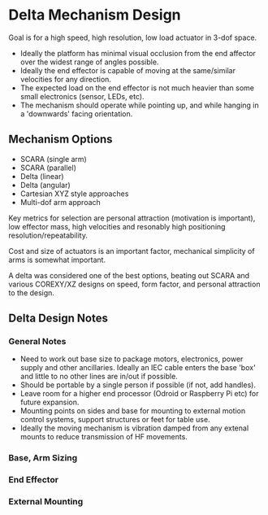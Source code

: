 # Delta Mechanism Design

Goal is for a high speed, high resolution, low load actuator in 3-dof space.

- Ideally the platform has minimal visual occlusion from the end affector over the widest range of angles possible.
- Ideally the end effector is capable of moving at the same/similar velocities for any direction.
- The expected load on the end effector is not much heavier than some small electronics (sensor, LEDs, etc).
- The mechanism should operate while pointing up, and while hanging in a 'downwards' facing orientation.

## Mechanism Options

- SCARA (single arm)
- SCARA (parallel)
- Delta (linear)
- Delta (angular)
- Cartesian XYZ style approaches
- Multi-dof arm approach

Key metrics for selection are personal attraction (motivation is important), low effector mass, high velocities and resonably high positioning resolution/repeatability.

Cost and size of actuators is an important factor, mechanical simplicity of arms is somewhat important.

A delta was considered one of the best options, beating out SCARA and various COREXY/XZ designs on speed, form factor, and personal attraction to the design.

## Delta Design Notes

### General Notes

- Need to work out base size to package motors, electronics, power supply and other ancillaries. Ideally an IEC cable enters the base 'box' and little to no other lines are in/out if possible.
- Should be portable by a single person if possible (if not, add handles).
- Leave room for a higher end processor (Odroid or Raspberry Pi etc) for future expansion.
- Mounting points on sides and base for mounting to external motion control systems, support structures or feet for table use.
- Ideally the moving mechanism is vibration damped from any extenal mounts to reduce transmission of HF movements.

### Base, Arm Sizing


### End Effector


### External Mounting


